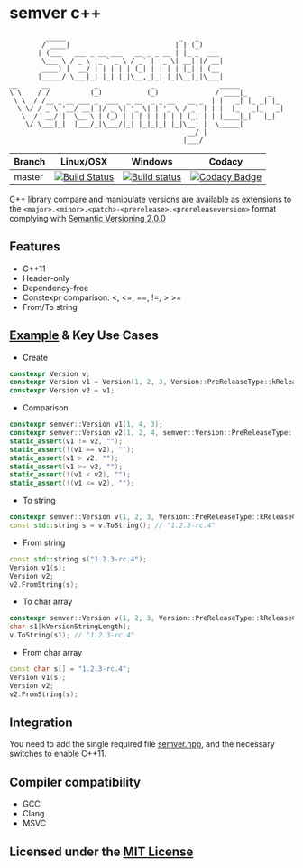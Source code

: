 # semver c++

```text
         _____                            _   _
        / ____|                          | | (_)
       | (___   ___ _ __ ___   __ _ _ __ | |_ _  ___
        \___ \ / _ \ '_ ` _ \ / _` | '_ \| __| |/ __|
        ____) |  __/ | | | | | (_| | | | | |_| | (__
       |_____/ \___|_| |_| |_|\__,_|_| |_|\__|_|\___|
__      __           _             _                _____
\ \    / /          (_)           (_)              / ____|_     _
 \ \  / /__ _ __ ___ _  ___  _ __  _ _ __   __ _  | |   _| |_ _| |_
  \ \/ / _ \ '__/ __| |/ _ \| '_ \| | '_ \ / _` | | |  |_   _|_   _|
   \  /  __/ |  \__ \ | (_) | | | | | | | | (_| | | |____|_|   |_|
    \/ \___|_|  |___/_|\___/|_| |_|_|_| |_|\__, |  \_____|
                                            __/ |
                                           |___/
```

Branch | Linux/OSX | Windows | Codacy
-------|-----------|---------|-------
master |[![Build Status](https://travis-ci.org/Neargye/semver.svg?branch=master)](https://travis-ci.org/Neargye/semver)|[![Build status](https://ci.appveyor.com/api/projects/status/5k62fhf7u1v5h1st/branch/master?svg=true)](https://ci.appveyor.com/project/Neargye/semver/branch/master)|[![Codacy Badge](https://api.codacy.com/project/badge/Grade/04b3ef8b2be24f72b670af76855307cc)](https://www.codacy.com/app/Neargye/semver?utm_source=github.com&amp;utm_medium=referral&amp;utm_content=Neargye/semver&amp;utm_campaign=Badge_Grade)

C++ library compare and manipulate versions are available as extensions to the `<major>.<minor>.<patch>-<prerelease>.<prereleaseversion>` format complying with [Semantic Versioning 2.0.0](semver.org)

## Features

* C++11
* Header-only
* Dependency-free
* Constexpr comparison: <, <=, ==, !=, > >=
* From/To string

## [Example](example/example.cpp) & Key Use Cases

* Create

```cpp
constexpr Version v;
constexpr Version v1 = Version(1, 2, 3, Version::PreReleaseType::kReleaseCandidate, 4);
constexpr Version v2 = v1;
```

* Сomparison

```cpp
constexpr semver::Version v1(1, 4, 3);
constexpr semver::Version v2(1, 2, 4, semver::Version::PreReleaseType::kAlpha, 10);
static_assert(v1 != v2, "");
static_assert(!(v1 == v2), "");
static_assert(v1 > v2, "");
static_assert(v1 >= v2, "");
static_assert(!(v1 < v2), "");
static_assert(!(v1 <= v2), "");
```

* To string

```cpp
constexpr semver::Version v(1, 2, 3, Version::PreReleaseType::kReleaseCandidate, 4);
const std::string s = v.ToString(); // "1.2.3-rc.4"
```

* From string

```cpp
const std::string s("1.2.3-rc.4");
Version v1(s);
Version v2;
v2.FromString(s);
```

* To char array

```cpp
constexpr semver::Version v(1, 2, 3, Version::PreReleaseType::kReleaseCandidate, 4);
char s1[kVersionStringLength];
v.ToString(s1); // "1.2.3-rc.4"
```

* From char array

```cpp
const char s[] = "1.2.3-rc.4";
Version v1(s);
Version v2;
v2.FromString(s);
```

## Integration

You need to add the single required file [semver.hpp](include/semver.hpp), and the necessary switches to enable C++11.

## Compiler compatibility

* GCC
* Clang
* MSVC

## Licensed under the [MIT License](LICENSE)
